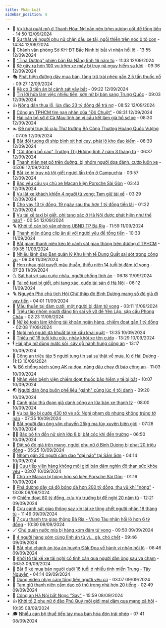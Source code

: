 ```yaml
---
title: Pháp Luật
sidebar_position: 8
---
```


<!-- dantri-phap-luat:START -->
- 🌊 [Vụ khai quật mộ ở Thanh Hóa: Nợ nần nên trộm xương cốt để tống tiền](https://dantri.com.vn/phap-luat/vu-khai-quat-mo-o-thanh-hoa-no-nan-nen-trom-xuong-cot-de-tong-tien-20240912212408557.htm) - 14:50 12/09/2024
- 🐲 [Sự thật về người phụ nữ chặn đầu xe tải, ngồi thiền trên nóc ô tô con](https://dantri.com.vn/phap-luat/su-that-ve-nguoi-phu-nu-chan-dau-xe-tai-ngoi-thien-tren-noc-o-to-con-20240912195848278.htm) - 14:34 12/09/2024
- 🌁 [Chánh văn phòng Sở KH-ĐT Bắc Ninh bị bắt vì nhận hối lộ](https://dantri.com.vn/phap-luat/chanh-van-phong-so-kh-dt-bac-ninh-bi-bat-vi-nhan-hoi-lo-20240912204210031.htm) - 13:55 12/09/2024
- 🎃 [&quot;Tina Dương&quot; phiên bản Đà Nẵng lĩnh 16 năm tù](https://dantri.com.vn/phap-luat/tina-duong-phien-ban-da-nang-linh-16-nam-tu-20240912173427297.htm) - 11:33 12/09/2024
- 🦅 [Kẻ gây ra hơn 100 vụ trộm xe máy bị truy nã nguy hiểm sa lưới](https://dantri.com.vn/phap-luat/ke-gay-ra-hon-100-vu-trom-xe-may-bi-truy-na-nguy-hiem-sa-luoi-20240912155142723.htm) - 09:36 12/09/2024
- 🎭 [Phát hiện đường dây mua bán, tàng trữ trái phép gần 2,5 tấn thuốc nổ](https://dantri.com.vn/phap-luat/phat-hien-duong-day-mua-ban-tang-tru-trai-phep-gan-25-tan-thuoc-no-20240912152628957.htm) - 09:27 12/09/2024
- 🤗 [Kẻ có 3 tiền án bị cảnh sát vây bắt](https://dantri.com.vn/phap-luat/ke-co-3-tien-an-bi-canh-sat-vay-bat-20240912152930373.htm) - 09:22 12/09/2024
- 🚀 [Tin lời hứa làm việc nhiều tiền, sơn nữ bị bán sang Trung Quốc](https://dantri.com.vn/phap-luat/tin-loi-hua-lam-viec-nhieu-tien-son-nu-bi-ban-sang-trung-quoc-20240912151625367.htm) - 09:03 12/09/2024
- 👍 [Nông dân thua lỗ, lừa đảo 23 tỷ đồng để trả nợ](https://dantri.com.vn/phap-luat/nong-dan-thua-lo-lua-dao-23-ty-dong-de-tra-no-20240912143835516.htm) - 08:52 12/09/2024
- 🧐 [Công an TPHCM tìm nạn nhân của &quot;Đô Chuột&quot;](https://dantri.com.vn/phap-luat/cong-an-tphcm-tim-nan-nhan-cua-do-chuot-20240912150956773.htm) - 08:31 12/09/2024
- 🫶 [Hai cán bộ sở ở Cà Mau lĩnh án vì cấu kết làm giả hồ sơ xe](https://dantri.com.vn/phap-luat/hai-can-bo-so-o-ca-mau-linh-an-vi-cau-ket-lam-gia-ho-so-xe-20240912141305648.htm) - 08:30 12/09/2024
- 🏊 [Đề nghị truy tố cựu Thứ trưởng Bộ Công Thương Hoàng Quốc Vượng](https://dantri.com.vn/phap-luat/de-nghi-truy-to-cuu-thu-truong-bo-cong-thuong-hoang-quoc-vuong-20240912140248082.htm) - 07:05 12/09/2024
- 🌋 [Bắt đối tượng đi ship bình xịt hơi cay, phát lộ kho đao kiếm](https://dantri.com.vn/phap-luat/bat-doi-tuong-di-ship-binh-xit-hoi-cay-phat-lo-kho-dao-kiem-20240912133014130.htm) - 06:39 12/09/2024
- 👹 [&quot;Cô đồng bổ cau&quot; Trương Thị Hương lĩnh 7 năm 3 tháng tù](https://dantri.com.vn/phap-luat/co-dong-bo-cau-truong-thi-huong-linh-7-nam-3-thang-tu-20240912132901408.htm) - 06:37 12/09/2024
- 🫣 [Thanh niên nẹt pô trên đường, bị nhóm người dọa đánh, cướp luôn xe](https://dantri.com.vn/phap-luat/thanh-nien-net-po-tren-duong-bi-nhom-nguoi-doa-danh-cuop-luon-xe-20240912110325565.htm) - 05:06 12/09/2024
- 🎃 [Bắt kẻ bị truy nã tội giết người lẩn trốn ở Campuchia](https://dantri.com.vn/phap-luat/bat-ke-bi-truy-na-toi-giet-nguoi-lan-tron-o-campuchia-20240912104816774.htm) - 03:57 12/09/2024
- 🌝 [Bác yêu cầu vụ chủ xe Macan kiện Porsche Sài Gòn](https://dantri.com.vn/phap-luat/bac-yeu-cau-vu-chu-xe-macan-kien-porsche-sai-gon-20240912102058213.htm) - 03:43 12/09/2024
- 🚀 [Vụ lật xe khách khiến 4 người tử vong: Tạm giữ tài xế](https://dantri.com.vn/phap-luat/vu-lat-xe-khach-khien-4-nguoi-tu-vong-tam-giu-tai-xe-20240912093832597.htm) - 03:29 12/09/2024
- 🥷 [Cho vay 13 tỷ đồng, 19 ngày sau thu hơn 1 tỷ đồng tiền lãi](https://dantri.com.vn/phap-luat/cho-vay-13-ty-dong-19-ngay-sau-thu-hon-1-ty-dong-tien-lai-20240912080953155.htm) - 01:22 12/09/2024
- 👺 [Vụ tài xế taxi bị giết, phi tang xác ở Hà Nội được phát hiện như thế nào?](https://dantri.com.vn/phap-luat/vu-tai-xe-taxi-bi-giet-phi-tang-xac-o-ha-noi-duoc-phat-hien-nhu-the-nao-20240912070334128.htm) - 00:54 12/09/2024
- 🪜 [Khởi tố cán bộ văn phòng UBND TP Bà Rịa](https://dantri.com.vn/phap-luat/khoi-to-can-bo-van-phong-ubnd-tp-ba-ria-20240911184421248.htm) - 11:59 11/09/2024
- 🦄 [Thanh niên dùng clip ân ái với người yêu để tống tiền](https://dantri.com.vn/phap-luat/thanh-nien-dung-clip-an-ai-voi-nguoi-yeu-de-tong-tien-20240911163158399.htm) - 10:33 11/09/2024
- 🦍 [Bắt giam thanh niên kéo lê cảnh sát giao thông trên đường ở TPHCM](https://dantri.com.vn/phap-luat/bat-giam-thanh-nien-keo-le-canh-sat-giao-thong-tren-duong-o-tphcm-20240911160315065.htm) - 09:35 11/09/2024
- 🌁 [Nhiều lãnh đạo Ban quản lý Khu kinh tế Dung Quất sai sót trong công vụ](https://dantri.com.vn/phap-luat/nhieu-lanh-dao-ban-quan-ly-khu-kinh-te-dung-quat-sai-sot-trong-cong-vu-20240911122614637.htm) - 09:08 11/09/2024
- 💯 [Hẹn nhau giải quyết mâu thuẫn, thiếu niên 14 tuổi bị đâm tử vong](https://dantri.com.vn/phap-luat/hen-nhau-giai-quyet-mau-thuan-thieu-nien-14-tuoi-bi-dam-tu-vong-20240911140403161.htm) - 07:28 11/09/2024
- 🌜 [Sát hại vợ sau cuộc nhậu, người chồng lĩnh án](https://dantri.com.vn/phap-luat/sat-hai-vo-sau-cuoc-nhau-nguoi-chong-linh-an-20240911122341097.htm) - 06:18 11/09/2024
- 👹 [Tài xế taxi bị giết, phi tang xác, cướp tài sản ở Hà Nội](https://dantri.com.vn/phap-luat/tai-xe-taxi-bi-giet-phi-tang-xac-cuop-tai-san-o-ha-noi-20240911125704627.htm) - 06:12 11/09/2024
- 🪜 [Nguyên Phó chủ tịch Hội Chữ thập đỏ Bình Dương mang sổ đỏ giả đi vay tiền](https://dantri.com.vn/phap-luat/nguyen-pho-chu-tich-hoi-chu-thap-do-binh-duong-mang-so-do-gia-di-vay-tien-20240911094954088.htm) - 04:01 11/09/2024
- 🦩 [Mâu thuẫn tại đám cưới, một người bị đâm tử vong](https://dantri.com.vn/phap-luat/mau-thuan-tai-dam-cuoi-mot-nguoi-bi-dam-tu-vong-20240911081910100.htm) - 03:11 11/09/2024
- 💂 [Triệu tập nhóm người đăng tin sai về vỡ đê Yên Lập, sập cầu Phong Châu](https://dantri.com.vn/phap-luat/trieu-tap-nhom-nguoi-dang-tin-sai-ve-vo-de-yen-lap-sap-cau-phong-chau-20240911084355416.htm) - 02:23 11/09/2024
- 💃 [Nữ kế toán làm khống tài khoản ngân hàng, chiếm đoạt gần 1 tỷ đồng](https://dantri.com.vn/phap-luat/nu-ke-toan-lam-khong-tai-khoan-ngan-hang-chiem-doat-gan-1-ty-dong-20240910164703291.htm) - 02:08 11/09/2024
- 🧐 [Ngôi mộ người đã khuất bị kẻ xấu khai quật](https://dantri.com.vn/phap-luat/ngoi-mo-nguoi-da-khuat-bi-ke-xau-khai-quat-20240910201801480.htm) - 13:35 10/09/2024
- 🤗 [Thiếu nữ 16 tuổi kêu cứu, nhảy khỏi xe tên cướp](https://dantri.com.vn/phap-luat/thieu-nu-16-tuoi-keu-cuu-nhay-khoi-xe-ten-cuop-20240910201841625.htm) - 13:29 10/09/2024
- 🕴 [Hai phụ nữ dùng nước sôi, cây gỗ hành hung công an](https://dantri.com.vn/phap-luat/hai-phu-nu-dung-nuoc-soi-cay-go-hanh-hung-cong-an-20240910185241612.htm) - 13:17 10/09/2024
- 🐎 [Công an triệu tập 5 người tung tin sai sự thật về mưa, lũ ở Hải Dương](https://dantri.com.vn/phap-luat/cong-an-trieu-tap-5-nguoi-tung-tin-sai-su-that-ve-mua-lu-o-hai-duong-20240910180311476.htm) - 11:13 10/09/2024
- 🪜 [Bố chồng xách súng AK ra dọa, nàng dâu chạy đi báo công an](https://dantri.com.vn/phap-luat/bo-chong-xach-sung-ak-ra-doa-nang-dau-chay-di-bao-cong-an-20240910171416625.htm) - 11:03 10/09/2024
- 🤭 [Nhân viên bệnh viện chiếm đoạt thuốc bảo hiểm y tế bị bắt](https://dantri.com.vn/phap-luat/nhan-vien-benh-vien-chiem-doat-thuoc-bao-hiem-y-te-bi-bat-20240910165005672.htm) - 10:07 10/09/2024
- 🌏 [Người đàn ông buôn phế liệu &quot;gánh&quot; cùng lúc 4 tội danh](https://dantri.com.vn/phap-luat/nguoi-dan-ong-buon-phe-lieu-ganh-cung-luc-4-toi-danh-20240910154547742.htm) - 09:20 10/09/2024
- 🎃 [Cảnh giác thủ đoạn giả danh công an lừa bán xe thanh lý](https://dantri.com.vn/phap-luat/canh-giac-thu-doan-gia-danh-cong-an-lua-ban-xe-thanh-ly-20240910145123039.htm) - 08:00 10/09/2024
- 🗽 [Vụ bà lão bị cướp 430 tờ vé số: Nghi phạm dò nhưng không trúng tờ nào](https://dantri.com.vn/phap-luat/vu-ba-lao-bi-cuop-430-to-ve-so-nghi-pham-do-nhung-khong-trung-to-nao-20240910132838079.htm) - 07:35 10/09/2024
- 🌁 [Bắt người đàn ông vận chuyển 25kg ma túy xuyên biên giới](https://dantri.com.vn/phap-luat/bat-nguoi-dan-ong-van-chuyen-25kg-ma-tuy-xuyen-bien-gioi-20240910141915489.htm) - 07:28 10/09/2024
- 🧑‍💻 [Bác bỏ tin đồn nữ sinh lớp 8 bị bắt cóc khi đến trường](https://dantri.com.vn/phap-luat/bac-bo-tin-don-nu-sinh-lop-8-bi-bat-coc-khi-den-truong-20240910133910659.htm) - 06:50 10/09/2024
- 🌮 [Đặt sổ đỏ giả trên mạng, người phụ nữ ở Bình Dương bị phạt 20 triệu đồng](https://dantri.com.vn/phap-luat/dat-so-do-gia-tren-mang-nguoi-phu-nu-o-binh-duong-bi-phat-20-trieu-dong-20240910105208551.htm) - 05:25 10/09/2024
- 🤗 [Nhóm gần 20 người cầm dao &quot;đại náo&quot; tại Sầm Sơn](https://dantri.com.vn/phap-luat/nhom-gan-20-nguoi-cam-dao-dai-nao-tai-sam-son-20240910105800790.htm) - 04:14 10/09/2024
- 👨‍🏫 [Cựu tiếp viên hàng không môi giới bán dâm nghìn đô than sức khỏe yếu](https://dantri.com.vn/phap-luat/cuu-tiep-vien-hang-khong-moi-gioi-ban-dam-nghin-do-than-suc-khoe-yeu-20240910094746693.htm) - 03:07 10/09/2024
- 🎉 [Chủ xe Macan bị hỏng hộp số kiện Porsche Sài Gòn](https://dantri.com.vn/phap-luat/chu-xe-macan-bi-hong-hop-so-kien-porsche-sai-gon-20240909213618854.htm) - 01:16 10/09/2024
- 🤗 [Phá đường dây cá độ bóng đá hơn 200 tỷ đồng, thu vũ khí &quot;nóng&quot;](https://dantri.com.vn/phap-luat/pha-duong-day-ca-do-bong-da-hon-200-ty-dong-thu-vu-khi-nong-20240909190941116.htm) - 13:08 09/09/2024
- 🤓 [Chiếm đoạt 80 tỷ đồng, cựu Vụ trưởng bị đề nghị 20 năm tù](https://dantri.com.vn/phap-luat/chiem-doat-80-ty-dong-cuu-vu-truong-bi-de-nghi-20-nam-tu-20240909191334273.htm) - 12:21 09/09/2024
- 👹 [Cựu cảnh sát giao thông say xỉn lái xe tông chết người nhận 18 tháng tù](https://dantri.com.vn/phap-luat/cuu-canh-sat-giao-thong-say-xin-lai-xe-tong-chet-nguoi-nhan-18-thang-tu-20240909180327302.htm) - 11:46 09/09/2024
- 🐘 [7 cựu thanh tra giao thông Bà Rịa - Vũng Tàu nhận hối lộ hơn 6 tỷ đồng](https://dantri.com.vn/phap-luat/7-cuu-thanh-tra-giao-thong-ba-ria-vung-tau-nhan-hoi-lo-hon-6-ty-dong-20240909155502647.htm) - 10:30 09/09/2024
- 🪄 [Chủ quán nước mía bị hàng xóm đâm tử vong](https://dantri.com.vn/phap-luat/chu-quan-nuoc-mia-bi-hang-xom-dam-tu-vong-20240909160017311.htm) - 09:50 09/09/2024
- 💄 [4 người hàng xóm cùng lĩnh án tù vì… gà, chó chết](https://dantri.com.vn/phap-luat/4-nguoi-hang-xom-cung-linh-an-tu-vi-ga-cho-chet-20240909161227367.htm) - 09:46 09/09/2024
- 🐎 [Bắt phó chánh án tòa án huyện Đăk Đoa về hành vi nhận hối lộ](https://dantri.com.vn/phap-luat/bat-pho-chanh-an-toa-an-huyen-dak-doa-ve-hanh-vi-nhan-hoi-lo-20240909153012238.htm) - 08:46 09/09/2024
- 💯 [Khởi tố tài xế xe tải nghi cố tình cán qua người đàn ông sau va chạm](https://dantri.com.vn/phap-luat/khoi-to-tai-xe-xe-tai-nghi-co-tinh-can-qua-nguoi-dan-ong-sau-va-cham-20240829141342107.htm) - 06:53 09/09/2024
- 💯 [Bắt 6 kẻ mua bán người dưới 16 tuổi ở nhiều tỉnh miền Trung - Tây Nguyên](https://dantri.com.vn/phap-luat/bat-6-ke-mua-ban-nguoi-duoi-16-tuoi-o-nhieu-tinh-mien-trung-tay-nguyen-20240908190846822.htm) - 04:14 09/09/2024
- 🌈 [Dùng video nhạy cảm tống tiền người yêu cũ](https://dantri.com.vn/phap-luat/dung-video-nhay-cam-tong-tien-nguoi-yeu-cu-20240909091946359.htm) - 03:07 09/09/2024
- 🧠 [Tạm giữ thanh niên cầm dao cố thủ trong nhà hơn 20 tiếng](https://dantri.com.vn/phap-luat/tam-giu-thanh-nien-cam-dao-co-thu-trong-nha-hon-20-tieng-20240908182532949.htm) - 02:49 09/09/2024
- 🌈 [Công an Hà Nội bắt Ngọc &quot;Say&quot;](https://dantri.com.vn/phap-luat/cong-an-ha-noi-bat-ngoc-say-20240908225615445.htm) - 15:59 08/09/2024
- 👍 [Khởi tố 2 phụ nữ ở đảo Phú Quý môi giới mại dâm qua mạng xã hội](https://dantri.com.vn/phap-luat/khoi-to-2-phu-nu-o-dao-phu-quy-moi-gioi-mai-dam-qua-mang-xa-hoi-20240908171845050.htm) - 10:35 08/09/2024
- 🎓 [Nhiều cán bộ thuế tiếp tay mua bán hóa đơn trái phép](https://dantri.com.vn/phap-luat/nhieu-can-bo-thue-tiep-tay-mua-ban-hoa-don-trai-phep-20240908123639217.htm) - 07:41 08/09/2024<!-- dantri-phap-luat:END -->
